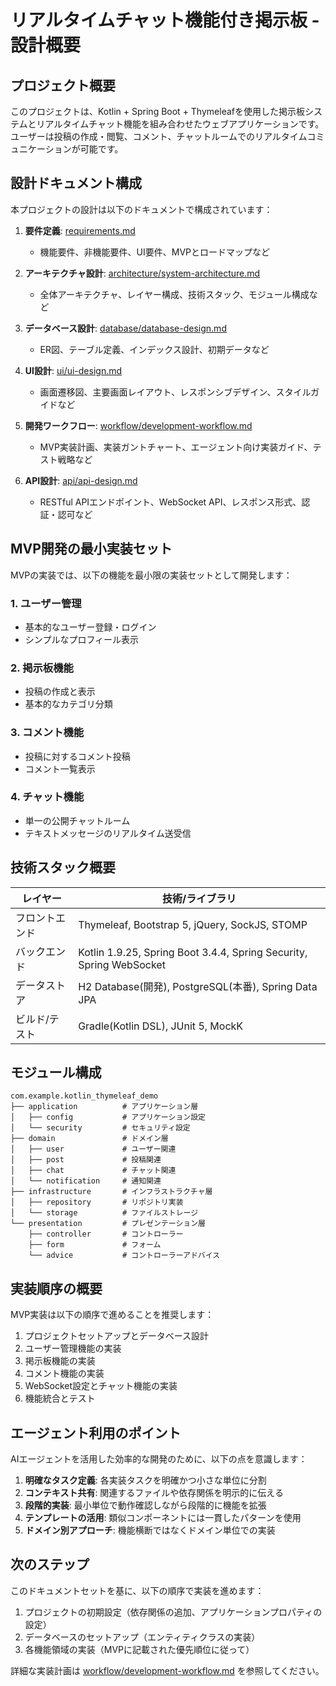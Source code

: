 # リアルタイムチャット機能付き掲示板 - 設計概要

## プロジェクト概要

このプロジェクトは、Kotlin + Spring Boot + Thymeleafを使用した掲示板システムとリアルタイムチャット機能を組み合わせたウェブアプリケーションです。ユーザーは投稿の作成・閲覧、コメント、チャットルームでのリアルタイムコミュニケーションが可能です。

## 設計ドキュメント構成

本プロジェクトの設計は以下のドキュメントで構成されています：

1. **要件定義**: [requirements.md](./requirements.md)
   - 機能要件、非機能要件、UI要件、MVPとロードマップなど

2. **アーキテクチャ設計**: [architecture/system-architecture.md](./architecture/system-architecture.md)
   - 全体アーキテクチャ、レイヤー構成、技術スタック、モジュール構成など

3. **データベース設計**: [database/database-design.md](./database/database-design.md)
   - ER図、テーブル定義、インデックス設計、初期データなど

4. **UI設計**: [ui/ui-design.md](./ui/ui-design.md)
   - 画面遷移図、主要画面レイアウト、レスポンシブデザイン、スタイルガイドなど

5. **開発ワークフロー**: [workflow/development-workflow.md](./workflow/development-workflow.md)
   - MVP実装計画、実装ガントチャート、エージェント向け実装ガイド、テスト戦略など

6. **API設計**: [api/api-design.md](./api/api-design.md)
   - RESTful APIエンドポイント、WebSocket API、レスポンス形式、認証・認可など

## MVP開発の最小実装セット

MVPの実装では、以下の機能を最小限の実装セットとして開発します：

### 1. ユーザー管理
- 基本的なユーザー登録・ログイン
- シンプルなプロフィール表示

### 2. 掲示板機能
- 投稿の作成と表示
- 基本的なカテゴリ分類

### 3. コメント機能
- 投稿に対するコメント投稿
- コメント一覧表示

### 4. チャット機能
- 単一の公開チャットルーム
- テキストメッセージのリアルタイム送受信

## 技術スタック概要

| レイヤー | 技術/ライブラリ |
|---------|---------------|
| フロントエンド | Thymeleaf, Bootstrap 5, jQuery, SockJS, STOMP |
| バックエンド | Kotlin 1.9.25, Spring Boot 3.4.4, Spring Security, Spring WebSocket |
| データストア | H2 Database(開発), PostgreSQL(本番), Spring Data JPA |
| ビルド/テスト | Gradle(Kotlin DSL), JUnit 5, MockK |

## モジュール構成

```
com.example.kotlin_thymeleaf_demo
├── application          # アプリケーション層
│   ├── config           # アプリケーション設定
│   └── security         # セキュリティ設定
├── domain               # ドメイン層
│   ├── user             # ユーザー関連
│   ├── post             # 投稿関連
│   ├── chat             # チャット関連
│   └── notification     # 通知関連
├── infrastructure       # インフラストラクチャ層
│   ├── repository       # リポジトリ実装
│   └── storage          # ファイルストレージ
└── presentation         # プレゼンテーション層
    ├── controller       # コントローラー
    ├── form             # フォーム
    └── advice           # コントローラーアドバイス
```

## 実装順序の概要

MVP実装は以下の順序で進めることを推奨します：

1. プロジェクトセットアップとデータベース設計
2. ユーザー管理機能の実装
3. 掲示板機能の実装
4. コメント機能の実装
5. WebSocket設定とチャット機能の実装
6. 機能統合とテスト

## エージェント利用のポイント

AIエージェントを活用した効率的な開発のために、以下の点を意識します：

1. **明確なタスク定義**: 各実装タスクを明確かつ小さな単位に分割
2. **コンテキスト共有**: 関連するファイルや依存関係を明示的に伝える
3. **段階的実装**: 最小単位で動作確認しながら段階的に機能を拡張
4. **テンプレートの活用**: 類似コンポーネントには一貫したパターンを使用
5. **ドメイン別アプローチ**: 機能横断ではなくドメイン単位での実装

## 次のステップ

このドキュメントセットを基に、以下の順序で実装を進めます：

1. プロジェクトの初期設定（依存関係の追加、アプリケーションプロパティの設定）
2. データベースのセットアップ（エンティティクラスの実装）
3. 各機能領域の実装（MVPに記載された優先順位に従って）

詳細な実装計画は [workflow/development-workflow.md](./workflow/development-workflow.md) を参照してください。
